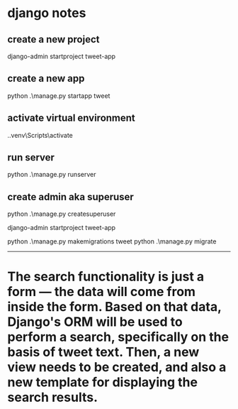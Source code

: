 # django notes

## create a new project
django-admin startproject tweet-app

## create a new app
python .\manage.py startapp tweet

## activate virtual environment
.\.venv\Scripts\activate

## run server 
python .\manage.py runserver

## create admin aka superuser
python .\manage.py createsuperuser

django-admin startproject tweet-app



python .\manage.py makemigrations tweet
 python .\manage.py migrate

---


# The search functionality is just a form — the data will come from inside the form. Based on that data, Django's ORM will be used to perform a search, specifically on the basis of tweet text. Then, a new view needs to be created, and also a new template for displaying the search results.




